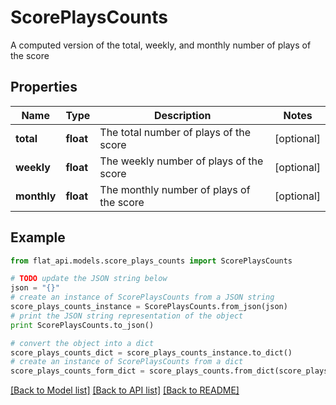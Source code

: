 # ScorePlaysCounts

A computed version of the total, weekly, and monthly number of plays of the score 

## Properties

Name | Type | Description | Notes
------------ | ------------- | ------------- | -------------
**total** | **float** | The total number of plays of the score | [optional] 
**weekly** | **float** | The weekly number of plays of the score | [optional] 
**monthly** | **float** | The monthly number of plays of the score | [optional] 

## Example

```python
from flat_api.models.score_plays_counts import ScorePlaysCounts

# TODO update the JSON string below
json = "{}"
# create an instance of ScorePlaysCounts from a JSON string
score_plays_counts_instance = ScorePlaysCounts.from_json(json)
# print the JSON string representation of the object
print ScorePlaysCounts.to_json()

# convert the object into a dict
score_plays_counts_dict = score_plays_counts_instance.to_dict()
# create an instance of ScorePlaysCounts from a dict
score_plays_counts_form_dict = score_plays_counts.from_dict(score_plays_counts_dict)
```
[[Back to Model list]](../README.md#documentation-for-models) [[Back to API list]](../README.md#documentation-for-api-endpoints) [[Back to README]](../README.md)


